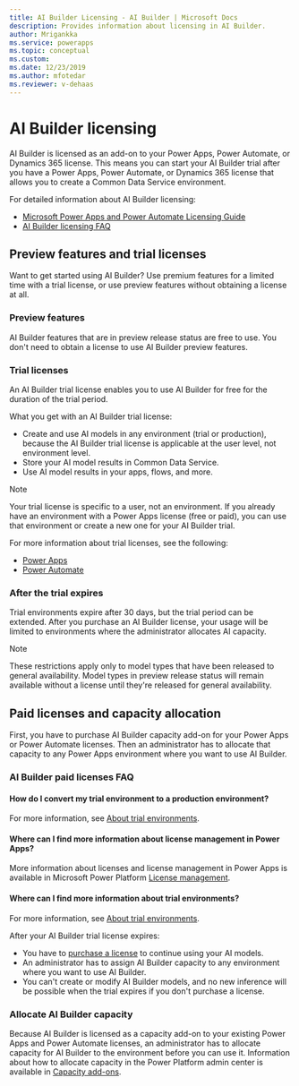 ```yaml
---
title: AI Builder Licensing - AI Builder | Microsoft Docs
description: Provides information about licensing in AI Builder.
author: Mrigankka
ms.service: powerapps
ms.topic: conceptual
ms.custom: 
ms.date: 12/23/2019
ms.author: mfotedar
ms.reviewer: v-dehaas
---
```


# AI Builder licensing

AI Builder is licensed as an add-on to your Power Apps, Power Automate, or Dynamics 365 license. This means you can start your AI Builder trial after you have a Power Apps, Power Automate, or Dynamics 365 license that allows you to create a Common Data Service environment.

For detailed information about AI Builder licensing:

- [Microsoft Power Apps and Power Automate Licensing Guide](https://go.microsoft.com/fwlink/?LinkId=2085130)<!--I don't think you want the locale identifier? -->
- [AI Builder licensing FAQ](/power-platform/admin/powerapps-flow-licensing-faq#ai-builder)

## Preview features and trial licenses

Want to get started using AI Builder? Use premium features for a limited time with a trial license, or use preview features without obtaining a license at all.

### Preview features

AI Builder features that are in preview release status are free to use. You don't need to obtain a license to use AI Builder preview features.

### Trial licenses

An AI Builder trial license enables you to use AI Builder for free for the duration of the trial period.

What you get with an AI Builder trial license:

- Create and use AI models in any environment (trial or production), because the AI Builder trial license is applicable at the user level, not environment level.
- Store your AI model results in Common Data Service.
- Use AI model results in your apps, flows, and more.

> [!NOTE]
> Your trial license is specific to a user, not an environment. If you already have an environment with a Power Apps license (free or paid), you can use that environment or create a new one for your AI Builder trial.

For more information about trial licenses, see the following:

- [Power Apps](https://signup.microsoft.com/Start?sku=powerapps)
- [Power Automate](https://preview.flow.microsoft.com/)

### After the trial expires

Trial environments expire after 30 days, but the trial period can be extended.<!--Can you say how?-->
After<!--Via Writing Style Guide.--> you purchase an AI Builder license, your usage will be limited to environments where the administrator allocates AI capacity.

> [!NOTE]
> These restrictions apply only to model types that have been released to general availability. Model types in preview release status will remain available without a license until they're released for general availability.

## Paid licenses and capacity allocation

First, you have to purchase AI Builder capacity add-on for your Power Apps or Power Automate licenses. Then an administrator has to allocate that capacity to any Power Apps environment where you want to use AI Builder.

### AI Builder paid licenses FAQ

#### How do I convert my trial environment to a production environment?

For more information, see [About trial environments](/power-platform/admin/trial-environments).

#### Where can I find more information about license management in Power Apps?

More information about licenses and license management in Power Apps is available in Microsoft Power Platform [License management](/power-platform/admin/wp-license-management).

#### Where can I find more information about trial environments?

For more information, see [About trial environments](/power-platform/admin/trial-environments).

After your AI Builder trial license expires:

- You have to [purchase a license](/power-platform/admin/signup-for-powerapps-admin) to continue using your AI models.
- An administrator has to assign AI Builder capacity to any environment where you want to use AI Builder.
- You can't create or modify AI Builder models, and no new inference will be possible when the trial expires if you don't purchase a license.

### Allocate AI Builder capacity

Because AI Builder is licensed as a capacity add-on to your existing Power Apps and Power Automate licenses, an administrator has to allocate capacity for AI Builder to the environment before you can use it. Information about how to allocate capacity in the Power Platform admin center is available in [Capacity add-ons](/power-platform/admin/capacity-add-on).
